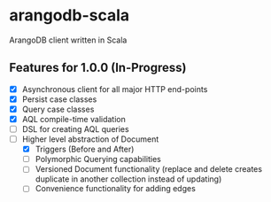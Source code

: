 # arangodb-scala

ArangoDB client written in Scala

## Features for 1.0.0 (In-Progress)

* [X] Asynchronous client for all major HTTP end-points
* [X] Persist case classes
* [X] Query case classes
* [X] AQL compile-time validation
* [ ] DSL for creating AQL queries
* [ ] Higher level abstraction of Document
    * [X] Triggers (Before and After)
    * [ ] Polymorphic Querying capabilities
    * [ ] Versioned Document functionality (replace and delete creates duplicate in another collection instead of updating)
    * [ ] Convenience functionality for adding edges